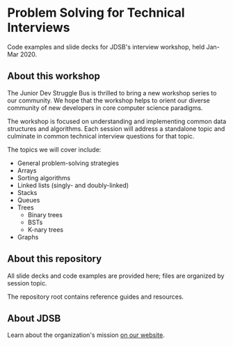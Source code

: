 # Problem Solving for Technical Interviews

Code examples and slide decks for JDSB's interview workshop, held Jan-Mar 2020.

## About this workshop

The Junior Dev Struggle Bus is thrilled to bring a new workshop series 
to our community. We hope that the workshop helps to orient our 
diverse community of new developers in core computer science paradigms.

The workshop is focused on understanding and implementing 
common data structures and algorithms. Each session will address a 
standalone topic and culminate in common technical interview questions 
for that topic.

The topics we will cover include:
* General problem-solving strategies
* Arrays
* Sorting algorithms
* Linked lists (singly- and doubly-linked)
* Stacks
* Queues
* Trees
  * Binary trees
  * BSTs
  * K-nary trees
* Graphs

## About this repository

All slide decks and code examples are provided here; files are organized 
by session topic.

The repository root contains reference guides and resources.

## About JDSB

Learn about the organization's mission [on our website](https://juniordevstrugglebus.com/).
